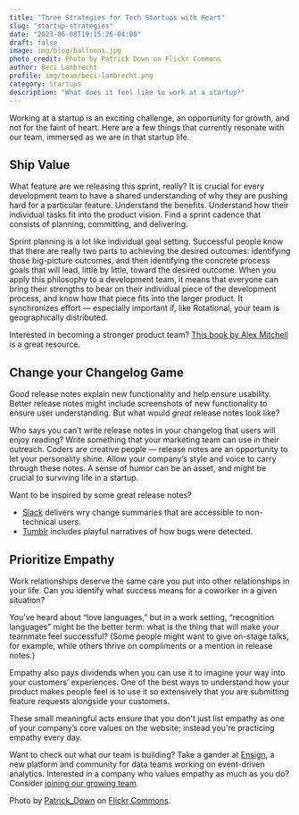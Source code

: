 ```yaml
---
title: "Three Strategies for Tech Startups with Heart"
slug: "startup-strategies"
date: "2023-06-08T19:15:26-04:00"
draft: false
image: img/blog/balloons.jpg
photo_credit: Photo by Patrick Down on Flickr Commons
author: Beci Lambrecht
profile: img/team/beci-lambrecht.png
category: Startups
description: "What does it feel like to work at a startup?"
---
```


Working at a startup is an exciting challenge, an opportunity for growth, and not for the faint of heart. Here are a few things that currently resonate with our team, immersed as we are in that startup life.

<!--more-->

## Ship Value
What feature are we releasing this sprint, really? It is crucial for every development team to have a shared understanding of why they are pushing hard for a particular feature. Understand the benefits. Understand how their individual tasks fit into the product vision. Find a sprint cadence that consists of planning, committing, and delivering.

Sprint planning is a lot like individual goal setting. Successful people know that there are really two parts to achieving the desired outcomes: identifying those big-picture outcomes, and then identifying the concrete process goals that will lead, little by little, toward the desired outcome. When you apply this philosophy to a development team, it means that everyone can bring their strengths to bear on their individual piece of the development process, and know how that piece fits into the larger product. It synchronizes effort &mdash; especially important if, like Rotational, your team is geographically distributed.

Interested in becoming a stronger product team? [This book by Alex Mitchell](https://amitch5903.medium.com/building-digital-products-released-2dfc12e55f53) is a great resource.


## Change your Changelog Game
Good release notes explain new functionality and help ensure usability. Better release notes might include screenshots of new functionality to ensure user understanding. But what would *great* release notes look like?

Who says you can’t write release notes in your changelog that users will enjoy reading? Write something that your marketing team can use in their outreach. Coders are creative people &mdash; release notes are an opportunity to let your personality shine. Allow your company’s style and voice to carry through these notes. A sense of humor can be an asset, and might be crucial to surviving life in a startup.

Want to be inspired by some great release notes?
- [Slack](https://slack.com/release-notes/mac) delivers wry change summaries that are accessible to non-technical users.
- [Tumblr](https://www.buzinga.com.au/buzz/app-release-notes/) includes playful narratives of how bugs were detected.


## Prioritize Empathy
Work relationships deserve the same care you put into other relationships in your life. Can you identify what success means for a coworker in a given situation?

You’ve heard about “love languages,” but in a work setting, “recognition languages” might be the better term: what is the thing that will make your teammate feel successful? (Some people might want to give on-stage talks, for example, while others thrive on compliments or a mention in release notes.)

Empathy also pays dividends when you can use it to imagine your way into your customers’ experiences. One of the best ways to understand how your product makes people feel is to use it so extensively that you are submitting feature requests alongside your customers.

These small meaningful acts ensure that you don't just list empathy as one of your company’s core values on the website; instead you're practicing empathy every day.

Want to check out what our team is building? Take a gander at [Ensign](https://rotational.app/register/), a new platform and community for data teams working on event-driven analytics. Interested in a company who values empathy as much as you do? Consider [joining our growing team](https://rotational.io/about/).

Photo by [Patrick_Down](https://www.flickr.com/photos/patrickdown/) on [Flickr Commons](https://flic.kr/p/nST5Ag).